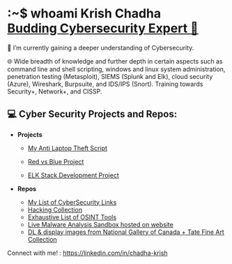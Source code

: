 <h1>:~$ whoami  Krish Chadha <br/><a href="https://github.com/cKtheGrey"> Budding Cybersecurity Expert 🔐 </a></h1>


🌱 I’m currently gaining a deeper understanding of Cybersecurity.

🌐 Wide breadth of knowledge and further depth in certain aspects such as command line and shell scripting, windows and linux system administration, penetration testing (Metasploit), SIEMS (Splunk and Elk), cloud security (Azure), Wireshark, Burpsuite, and IDS/IPS (Snort).
Training towards Security+, Network+, and CISSP.

<h2>💻 Cyber Security Projects and Repos:</h2>

- <b>Projects</b>
  - [My Anti Laptop Theft Script](https://github.com/cKtheGrey/Anti-Theft-Laptop-Script)
  
  - [Red vs Blue Project](https://github.com/cKtheGrey/Red-vs-Blue)
  - [ELK Stack Development Project](https://github.com/cKtheGrey/Elk-Project)

- <b>Repos</b>
  - [My List of CyberSecurity Links](https://github.com/cKtheGrey/CybSec-Links/wiki)
  - [Hacking Collection](https://github.com/cKtheGrey/Hacking-Collection)
  - [Exhaustive List of OSINT Tools](https://sizeof.cat/post/osint-resources/) 
  - [Live Malware Analysis Sandbox hosted on website](https://sandbox.anlyz.io/dashboard) 
  - [DL & display images from National Gallery of Canada + Tate Fine Art Collection](https://github.com/cKtheGrey/Fine-Art-Wallpaper-Cycle)
  



Connect with me! : https://linkedin.com/in/chadha-krish

<!--

-->
